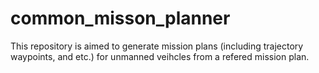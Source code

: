 # common_misson_planner
This repository is aimed to generate mission plans (including trajectory waypoints, and etc.) for unmanned veihcles from a refered mission plan. 
